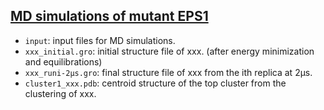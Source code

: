 ## [MD simulations of mutant EPS1](./)
- `input`: input files for MD simulations.
- `xxx_initial.gro`: initial structure file of xxx. (after energy minimization and equilibrations)
- `xxx_runi-2μs.gro`: final structure file of xxx from the ith replica at 2μs.
- `cluster1_xxx.pdb`: centroid structure of the top cluster from the clustering of xxx.
